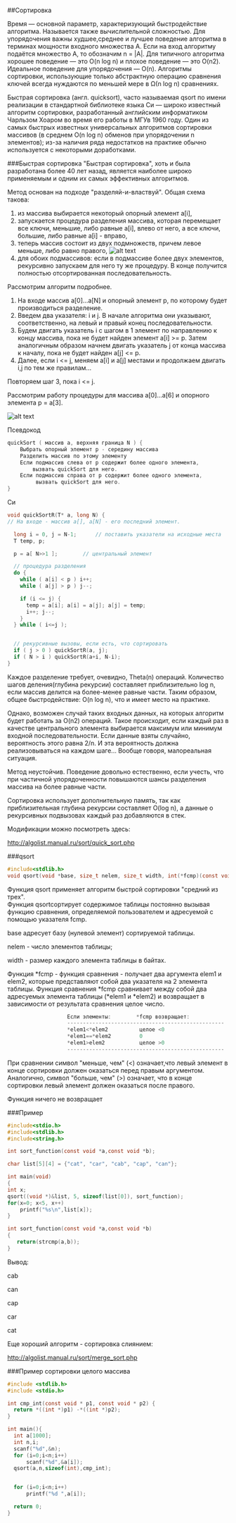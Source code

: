 ##Сортировка

Время — основной параметр, характеризующий быстродействие алгоритма. 
Называется также вычислительной сложностью. 
Для упорядочения важны худшее,среднее и лучшее поведение алгоритма в терминах мощности входного множества A. 
Если на вход алгоритму подаётся множество A, то обозначим n = |A|. 
Для типичного алгоритма хорошее поведение — это O(n log n) и плохое поведение — это O(n2). 
Идеальное поведение для упорядочения — O(n). 
Алгоритмы сортировки, использующие только абстрактную операцию сравнения ключей всегда нуждаются по меньшей мере в Ω(n log n) сравнениях. 

Быстрая сортировка (англ. quicksort), часто называемая qsort по имени реализации в стандартной библиотеке языка Си — широко известный алгоритм сортировки, разработанный английским информатиком Чарльзом Хоаром во время его работы в МГУв 1960 году. 
Один из самых быстрых известных универсальных алгоритмов сортировки массивов (в среднем O(n log n) обменов при упорядочении n элементов); 
из-за наличия ряда недостатков на практике обычно используется с некоторыми доработками.

###Быстрая сортировка
"Быстрая сортировка", хоть и была разработана более 40 лет назад, является наиболее широко применяемым и одним их самых эффективных алгоритмов.

Метод основан на подходе "разделяй-и-властвуй". Общая схема такова:

  1. из массива выбирается некоторый опорный элемент a[i],
  2. запускается процедура разделения массива, которая перемещает все ключи, меньшие, либо равные a[i], влево от него, а все ключи, большие, либо равные a[i] - вправо,
  3. теперь массив состоит из двух подмножеств, причем левое меньше, либо равно правого,
![alt text](http://algolist.manual.ru/sort/gif/22.gif)
  4. для обоих подмассивов: если в подмассиве более двух элементов, рекурсивно запускаем для него ту же процедуру.
В конце получится полностью отсортированная последовательность.

Рассмотрим алгоритм подробнее.

  1. На входе массив a[0]...a[N] и опорный элемент p, по которому будет производиться разделение.
  2. Введем два указателя: i и j. В начале алгоритма они указывают, соответственно, на левый и правый конец последовательности.
  3. Будем двигать указатель i с шагом в 1 элемент по направлению к концу массива, пока не будет найден элемент a[i] >= p. Затем аналогичным образом начнем двигать указатель j от конца массива к началу, пока не будет найден a[j] <= p.
  4. Далее, если i <= j, меняем a[i] и a[j] местами и продолжаем двигать i,j по тем же правилам...

Повторяем шаг 3, пока i <= j.

Рассмотрим работу процедуры для массива a[0]...a[6] и опорного элемента p = a[3].

![alt text](http://algolist.manual.ru/sort/gif/23.gif)

Псевдокод
```c
quickSort ( массив a, верхняя граница N ) {
    Выбрать опорный элемент p - середину массива
    Разделить массив по этому элементу
    Если подмассив слева от p содержит более одного элемента, 
        вызвать quickSort для него. 
    Если подмассив справа от p содержит более одного элемента,
         вызвать quickSort для него. 
}
```

Си

```c
void quickSortR(T* a, long N) {
// На входе - массив a[], a[N] - его последний элемент.

  long i = 0, j = N-1; 		// поставить указатели на исходные места
  T temp, p;

  p = a[ N>>1 ];		// центральный элемент

  // процедура разделения
  do {
    while ( a[i] < p ) i++;
    while ( a[j] > p ) j--;

    if (i <= j) {
      temp = a[i]; a[i] = a[j]; a[j] = temp;
      i++; j--;
    }
  } while ( i<=j );


  // рекурсивные вызовы, если есть, что сортировать 
  if ( j > 0 ) quickSortR(a, j);
  if ( N > i ) quickSortR(a+i, N-i);
}
```
Каждое разделение требует, очевидно, Theta(n) операций. Количество шагов деления(глубина рекурсии) составляет приблизительно log n, если массив делится на более-менее равные части. Таким образом, общее быстродействие: O(n log n), что и имеет место на практике.

Однако, возможен случай таких входных данных, на которых алгоритм будет работать за O(n2) операций. Такое происходит, если каждый раз в качестве центрального элемента выбирается максимум или минимум входной последовательности. Если данные взяты случайно, вероятность этого равна 2/n. И эта вероятность должна реализовываться на каждом шаге... Вообще говоря, малореальная ситуация.

Метод неустойчив. Поведение довольно естественно, если учесть, что при частичной упорядоченности повышаются шансы разделения массива на более равные части.

Сортировка использует дополнительную память, так как приблизительная глубина рекурсии составляет O(log n), а данные о рекурсивных подвызовах каждый раз добавляются в стек.

Модификации можно посмотреть здесь:

http://algolist.manual.ru/sort/quick_sort.php

###qsort
```c
#include<stdlib.h>
void qsort(void *base, size_t nelem, size_t width, int(*fcmp)(const void *, const void *));
```

Функция qsort     применяет    алгоритм    быстрой сортировки  "средний  из  трех".   
Функция   qsortсортирует  содержимое  таблицы  постоянно  вызывая функцию сравнения,  определяемой  пользователем  и адресуемой с помощью указателя fcmp.

base адресует базу (нулевой элемент) сортируемой таблицы.

nelem - число элементов таблицы;

width - размер каждого элемента таблицы в байтах.

Функция *fcmp - функция сравнения -  получает  два аргумента  elem1  и  elem2,  которые  представляют собой два указателя на 2 элемента таблицы. 
Функция сравнения   *fcmp   сравнивает   между  собой  два адресуемых элемента таблицы (*elem1  и  *elem2)  и возвращает  в  зависимости от результата сравнения целое число.

```c
                   Если элементы:        *fcmp возвращает:
                   --------------------------------------------------
                   *elem1<*elem2          целое <0
                   *elem1==*elem2         0
                   *elem1>elem2           целое >0
                   --------------------------------------------------
```

При сравнении  символ "меньше,  чем" (<) означает,что  левый  элемент  в  конце  сортировки   должен оказаться  перед  правым  аргументом.  
Аналогично, символ "больше,  чем" (>) означает,  что  в  конце сортировки  левый  элемент  должен оказаться после правого.

Функция ничего не возвращает

###Пример
```c
#include<stdio.h>
#include<stdlib.h>
#include<string.h>

int sort_function(const void *a,const void *b);

char list[5][4] = {"cat", "car", "cab", "cap", "can"};

int main(void)
{
int x;
qsort((void *)&list, 5, sizeof(list[0]), sort_function);
for(x=0; x<5, x++)
    printf("%s\n",list[x]);
}

int sort_function(const void *a,const void *b)
{
   return(strcmp(a,b));
}
```

Вывод:

cab

can

cap

car

cat

Еще хороший алгоритм - сортировка слиянием:

http://algolist.manual.ru/sort/merge_sort.php

###Пример сортировки целого массива
```c
#include <stdlib.h>
#include <stdio.h>

int cmp_int(const void * p1, const void * p2) {
  return *((int *)p1) -*((int *)p2);
}

int main(){
  int a[1000];
  int n,i;
  scanf("%d",&n);
  for (i=0;i<n;i++)
      scanf("%d",&a[i]);
  qsort(a,n,sizeof(int),cmp_int);


  for (i=0;i<n;i++)
      printf("%d ",a[i]);

  return 0;
}
```
